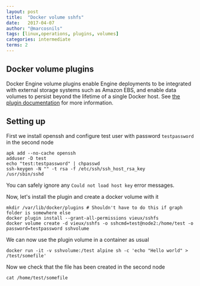 ```yaml
---
layout: post
title:  "Docker volume sshfs"
date:   2017-04-07
author: "@marcosnils"
tags: [linux,operations, plugins, volumes]
categories: intermediate
terms: 2
---
```


## Docker volume plugins

Docker Engine volume plugins enable Engine deployments to be integrated with external storage systems such as Amazon EBS, and enable data volumes to persist beyond the lifetime of a single Docker host. See [the plugin documentation](https://docs.docker.com/engine/extend/legacy_plugins/) for more information.




## Setting up

First we install openssh and configure test user with password `testpassword` in the second node

```.term2
apk add --no-cache openssh
adduser -D test
echo "test:testpassword" | chpasswd
ssh-keygen -N "" -t rsa -f /etc/ssh/ssh_host_rsa_key
/usr/sbin/sshd
```

You can safely ignore any `Could not load host key` error messages.

Now, let's install the plugin and create a docker volume with it

```.term1
mkdir /var/lib/docker/plugins # Shouldn't have to do this if graph folder is somewhere else
docker plugin install --grant-all-permissions vieux/sshfs
docker volume create -d vieux/sshfs -o sshcmd=test@node2:/home/test -o password=testpassword sshvolume
```

We can now use the plugin volume in a container as usual

```.term1
docker run -it -v sshvolume:/test alpine sh -c 'echo "Hello world" > /test/somefile'
```

Now we check that the file has been created in the second node

```.term2
cat /home/test/somefile
```


